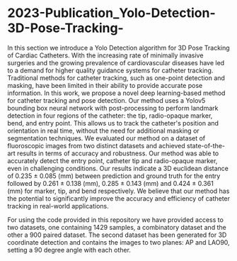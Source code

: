 # 2023-Publication_Yolo-Detection-3D-Pose-Tracking-
In this section we introduce a Yolo Detection algorithm for 3D Pose Tracking of Cardiac Catheters.
With the increasing rate of minimally invasive surgeries and the growing prevalence of cardiovascular diseases have led to a demand for higher quality guidance systems for catheter tracking. 
Traditional methods for catheter tracking, such as one-point detection and masking, have been limited in their ability to provide accurate pose information. 
In this work, we propose a novel deep learning-based method for catheter tracking and pose detection. 
Our method uses a Yolov5 bounding box neural network with post-processing to perform landmark detection in four regions of the catheter: the tip, radio-opaque marker, bend, and entry point. 
This allows us to track the catheter's position and orientation in real time, without the need for additional masking or segmentation techniques. 
We evaluated our method on a dataset of fluoroscopic images from two distinct datasets and achieved state-of-the-art results in terms of accuracy and robustness. 
Our method was able to accurately detect the entry point, catheter tip and radio-opaque marker, even in challenging conditions. 
Our results indicate a 3D euclidean distance of 0.235 ± 0.085 (mm) between prediction and ground truth for the entry followed by 0.261 ± 0.138 (mm), 0.285 ± 0.143 (mm) and 0.424 ± 0.361 (mm) for marker, tip, and bend respectively. 
We believe that our method has the potential to significantly improve the accuracy and efficiency of catheter tracking in real-world applications. 


For using the code provided in this repository we have provided access to two datasets, one containing 1429 samples, a combinatory dataset and the other a 900 paired dataset. 
The second dataset has been generated for 3D coordinate detection and contains the images to two planes: AP and LAO90, setting a 90 degree angle with each other.
